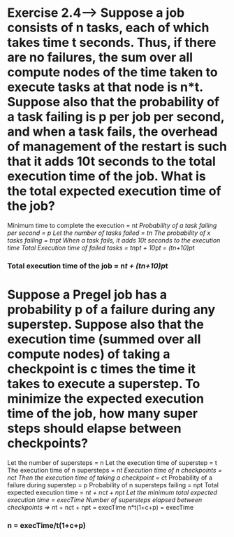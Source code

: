 # Exercise 2.4--> Suppose a job consists of n tasks, each of which takes time t seconds. Thus, if there are no failures, the sum over all compute nodes of the time taken to execute tasks at that node is n*t. Suppose also that the probability of a task failing is p per job per second, and when a task fails, the overhead of management of the restart is such that it adds 10t seconds to the total execution time of the job. What is the total expected execution time of the job?

Minimum time to complete the execution = n*t
Probability of a task failing per second = p
Let the number of tasks failed = tn
The probability of x tasks failing  = tn*p*t
When a task fails, it adds 10t seconds to the execution time
Total Execution time of failed tasks = tn*p*t + 10*p*t = (tn+10)p*t
### Total execution time of the job = n*t + (tn+10)p*t

# Suppose a Pregel job has a probability p of a failure during any superstep. Suppose also that the execution time (summed over all compute nodes) of taking a checkpoint is c times the time it takes to execute a superstep. To minimize the expected execution time of the job, how many super steps should elapse between checkpoints?

Let the number of supersteps = n
Let the execution time of superstep = t
The execution time of n supersteps = n*t
Execution time of n checkpoints = n*c*t
Then the execution time of taking a checkpoint = c*t
Probability of a failure during superstep = p
Probability of n supersteps failing = n*p*t
Total expected execution time = n*t + n*c*t + n*p*t
Let the minimum total expected execution time = execTime
Number of supersteps elapsed between checkpoints => 
n*t + n*c*t + n*p*t = execTime
n*t(1+c+p) = execTime
### n = execTime/t(1+c+p)
